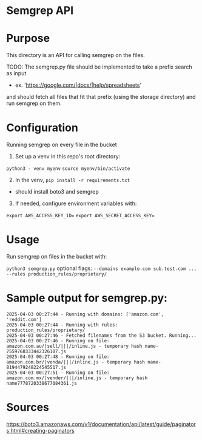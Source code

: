# Semgrep API

# Purpose

This directory is an API for calling semgrep on the files.

TODO: The semgrep.py file should be implemented to take a prefix search as input

- ex. 'https://google.com/|docs/|help/spreadsheets'

and should fetch all files that fit that prefix (using the storage directory) and run semgrep on them.

# Configuration

Running semgrep on every file in the bucket

1. Set up a venv in this repo's root directory:

`python3 - venv myenv`
`source myenv/bin/activate`

2. In the venv, `pip install -r requirements.txt`
- should install boto3 and semgrep

3. If needed, configure environment variables with:

`export AWS_ACCESS_KEY_ID=`
`export AWS_SECRET_ACCESS_KEY=`

# Usage

Run semgrep on files in the bucket with:

`python3 semgrep.py` optional flags: `--domains example.com sub.test.com ...` `--rules production_rules/proprietary/`

# Sample output for semgrep.py:

```
2025-04-03 00:27:44 - Running with domains: ['amazon.com', 'reddit.com']
2025-04-03 00:27:44 - Running with rules: production_rules/proprietary/
2025-04-03 00:27:46 - Fetched filenames from the S3 bucket. Running...
2025-04-03 00:27:46 - Running on file: amazon.com.au/|sell/|||/inline.js - temporary hash name-7559768333442326107.js
2025-04-03 00:27:48 - Running on file: amazon.com.br/|venda/|||/inline.js - temporary hash name-8194479248224545517.js
2025-04-03 00:27:51 - Running on file: amazon.com.mx/|vender/|||/inline.js - temporary hash name7778720338677084361.js
```



# Sources

https://boto3.amazonaws.com/v1/documentation/api/latest/guide/paginators.html#creating-paginators